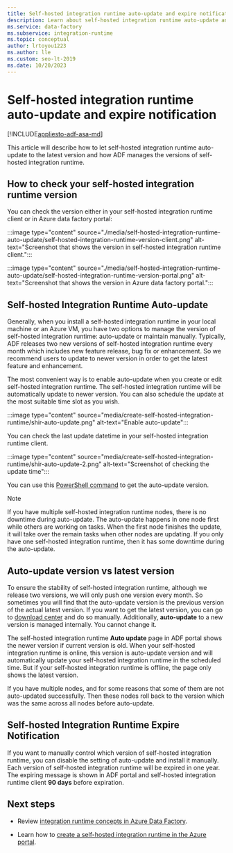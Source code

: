 ```yaml
---
title: Self-hosted integration runtime auto-update and expire notification
description: Learn about self-hosted integration runtime auto-update and expire notification
ms.service: data-factory
ms.subservice: integration-runtime
ms.topic: conceptual
author: lrtoyou1223
ms.author: lle
ms.custom: seo-lt-2019
ms.date: 10/20/2023
---
```


# Self-hosted integration runtime auto-update and expire notification

[!INCLUDE[appliesto-adf-asa-md](includes/appliesto-adf-asa-md.md)]

This article will describe how to let self-hosted integration runtime auto-update to the latest version and how ADF manages the versions of self-hosted integration runtime.

## How to check your self-hosted integration runtime version
You can check the version either in your self-hosted integration runtime client or in Azure data factory portal:

:::image type="content" source="./media/self-hosted-integration-runtime-auto-update/self-hosted-integration-runtime-version-client.png" alt-text="Screenshot that shows the version in self-hosted integration runtime client.":::

:::image type="content" source="./media/self-hosted-integration-runtime-auto-update/self-hosted-integration-runtime-version-portal.png" alt-text="Screenshot that shows the version in Azure data factory portal.":::

## Self-hosted Integration Runtime Auto-update
Generally, when you install a self-hosted integration runtime in your local machine or an Azure VM, you have two options to manage the version of self-hosted integration runtime: auto-update or maintain manually. Typically, ADF releases two new versions of self-hosted integration runtime every month which includes new feature release, bug fix or enhancement. So we recommend users to update to newer version in order to get the latest feature and enhancement.

The most convenient way is to enable auto-update when you create or edit self-hosted integration runtime. The self-hosted integration runtime will be automatically update to newer version. You can also schedule the update at the most suitable time slot as you wish.

:::image type="content" source="media/create-self-hosted-integration-runtime/shir-auto-update.png" alt-text="Enable auto-update":::

You can check the last update datetime in your self-hosted integration runtime client.

:::image type="content" source="media/create-self-hosted-integration-runtime/shir-auto-update-2.png" alt-text="Screenshot of checking the update time":::

You can use this [PowerShell command](/powershell/module/az.datafactory/get-azdatafactoryv2integrationruntime#example-5--get-self-hosted-integration-runtime-with-detail-status) to get the auto-update version. 

> [!NOTE]
> If you have multiple self-hosted integration runtime nodes, there is no downtime during auto-update. The auto-update happens in one node first while others are working on tasks. When the first node finishes the update, it will take over the remain tasks when other nodes are updating. If you only have one self-hosted integration runtime, then it has some downtime during the auto-update.

## Auto-update version vs latest version
To ensure the stability of self-hosted integration runtime, although we release two versions, we will only push one version every month. So sometimes you will find that the auto-update version is the previous version of the actual latest version. If you want to get the latest version, you can go to [download center](https://www.microsoft.com/download/details.aspx?id=39717) and do so manually. Additionally, **auto-update** to a new version is managed internally. You cannot change it.

The self-hosted integration runtime **Auto update** page in ADF portal shows the newer version if current version is old. When your self-hosted integration runtime is online, this version is auto-update version and will automatically update your self-hosted integration runtime in the scheduled time. But if your self-hosted integration runtime is offline, the page only shows the latest version.

If you have multiple nodes, and for some reasons that some of them are not auto-updated successfully. Then these nodes roll back to the version which was the same across all nodes before auto-update. 

## Self-hosted Integration Runtime Expire Notification
If you want to manually control which version of self-hosted integration runtime, you can disable the setting of auto-update and install it manually. Each version of self-hosted integration runtime will be expired in one year. The expiring message is shown in ADF portal and self-hosted integration runtime client **90 days** before expiration.

## Next steps

- Review [integration runtime concepts in Azure Data Factory](./concepts-integration-runtime.md).

- Learn how to [create a self-hosted integration runtime in the Azure portal](./create-self-hosted-integration-runtime.md).
